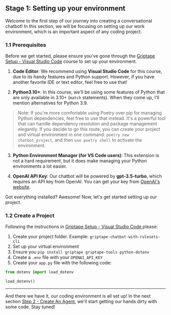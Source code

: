 ## Stage 1: Setting up your environment

Welcome to the first step of our journey into creating a conversational chatbot! In this section, we will be focusing on setting up our work environment, which is an important aspect of any coding project. 

### 1.1 Prerequisites

Before we get started, please ensure you've gone through the [Griptape Setup - Visual Studio Code](../../../100/setup/index.md) course to set up your environment.

1. **Code Editor**: We recommend using **Visual Studio Code** for this course, due to its handy features and Python support. However, if you have another favorite IDE or text editor, feel free to use that! 

2. **Python3.10+**: In this course, we'll be using some features of Python that are only available in 3.10+ (`match` statements). When they come up, I'll mention alternatives for Python 3.9.

> Note: If you're more comfortable using Poetry over pip for managing Python dependencies, feel free to use that instead. It's a powerful tool that can handle dependency resolution and package management elegantly. If you decide to go this route, you can create your project and virtual environment in one command: `poetry new chatbot_project`, and then `use poetry shell` to activate the environment.

3. **Python Environment Manager (for VS Code users)**: This extension is not a hard requirement, but it does make managing your Python environments a lot easier. 

4. **OpenAI API Key**: Our chatbot will be powered by **gpt-3.5-turbo**, which requires an API key from OpenAI. You can get your key from [OpenAI's website](https://beta.openai.com/account/api-keys).

Got everything installed? Awesome! Now, let's get started setting up our project.

### 1.2 Create a Project

Following the instructions in [Griptape Setup - Visual Studio Code ](../../../100/setup/01_setting_up_environment.md) please:
1. Create your project folder. Example: `griptape-chatbot-with-rulesets-cli`
2. Set up your virtual environment
3. Ensure you `pip install griptape griptape-tools python-dotenv`
4. Create a `.env` file with your `OPENAI_API_KEY`
5. Create your `app.py` file with the following code:

```python
from dotenv import load_dotenv

load_dotenv()
```
---

And there we have it, our coding environment is all set up! In the next section [Step 2 - Create An Agent](02_create_an_agent.md), we'll start getting our hands dirty with some code. Stay tuned!